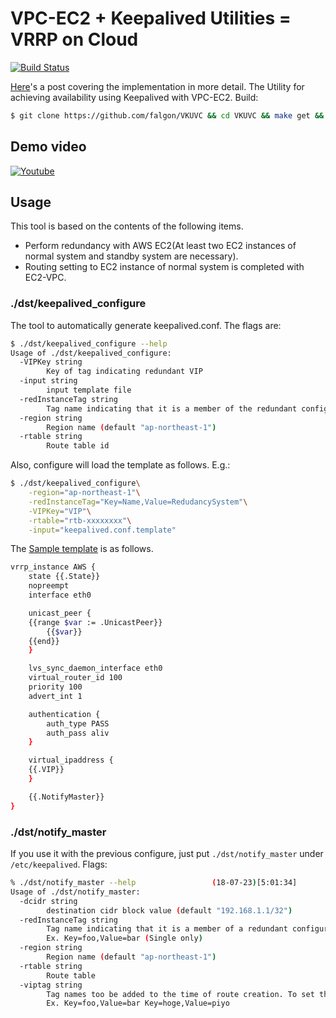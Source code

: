 # VPC-EC2 + Keepalived Utilities = VRRP on Cloud

[![Build Status](https://travis-ci.org/falgon/VKUVC.svg?branch=master)](https://travis-ci.org/falgon/VKUVC)

[Here](https://falgon.github.io/roki.log/posts/2018/%207/23/ec2failover/)'s a post covering the implementation in more detail.
The Utility for achieving availability using Keepalived with VPC-EC2. Build:

```sh
$ git clone https://github.com/falgon/VKUVC && cd VKUVC && make get && make
```

## Demo video

[![Youtube](http://img.youtube.com/vi/b6y3CnaTiG0/hqdefault.jpg)](https://www.youtube.com/watch?v=b6y3CnaTiG0)

## Usage

This tool is based on the contents of the following items.

* Perform redundancy with AWS EC2(At least two EC2 instances of normal system and standby system are necessary).
* Routing setting to EC2 instance of normal system is completed with EC2-VPC.

### ./dst/keepalived\_configure

The tool to automatically generate keepalived.conf. The flags are:
```sh
$ ./dst/keepalived_configure --help
Usage of ./dst/keepalived_configure:
  -VIPKey string
        Key of tag indicating redundant VIP
  -input string
        input template file
  -redInstanceTag string
        Tag name indicating that it is a member of the redundant configration. Ex. Key=foo,Value=bar (single only)
  -region string
        Region name (default "ap-northeast-1")
  -rtable string
        Route table id
```
Also, configure will load the template as follows. E.g.:
```sh
$ ./dst/keepalived_configure\
	-region="ap-northeast-1"\
	-redInstanceTag="Key=Name,Value=RedudancySystem"\
	-VIPKey="VIP"\
	-rtable="rtb-xxxxxxxx"\
	-input="keepalived.conf.template"
```
The [Sample template](https://github.com/falgon/VKUVC/tree/master/keepalived.conf.template) is as follows.
```sh
vrrp_instance AWS {
    state {{.State}}
    nopreempt
    interface eth0

    unicast_peer {
    {{range $var := .UnicastPeer}}
        {{$var}}
    {{end}}
    }

    lvs_sync_daemon_interface eth0
    virtual_router_id 100
    priority 100
    advert_int 1

    authentication {
        auth_type PASS
        auth_pass aliv
    }

    virtual_ipaddress {
    {{.VIP}}
    }

    {{.NotifyMaster}}
}
```

### ./dst/notify\_master

If you use it with the previous configure, just put `./dst/notify_master` under `/etc/keepalived`. Flags:
```sh
% ./dst/notify_master --help                 (18-07-23)[5:01:34]
Usage of ./dst/notify_master:
  -dcidr string
        destination cidr block value (default "192.168.1.1/32")
  -redInstanceTag string
        Tag name indicating that it is a member of a redundant configuration. To set this flag, the tagvip flag must also be specified.
        Ex. Key=foo,Value=bar (Single only)
  -region string
        Region name (default "ap-northeast-1")
  -rtable string
        Route table
  -viptag string
        Tag names too be added to the time of route creation. To set this flag, the redudancyInstancesTag flag must also be specified.
        Ex. Key=foo,Value=bar Key=hoge,Value=piyo
```

